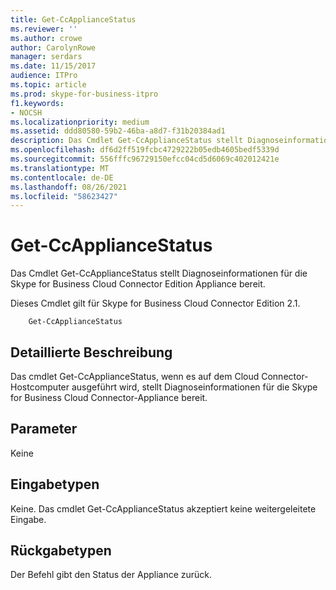 ```yaml
---
title: Get-CcApplianceStatus
ms.reviewer: ''
ms.author: crowe
author: CarolynRowe
manager: serdars
ms.date: 11/15/2017
audience: ITPro
ms.topic: article
ms.prod: skype-for-business-itpro
f1.keywords:
- NOCSH
ms.localizationpriority: medium
ms.assetid: ddd80580-59b2-46ba-a8d7-f31b20384ad1
description: Das Cmdlet Get-CcApplianceStatus stellt Diagnoseinformationen für die Skype for Business Cloud Connector Edition Appliance bereit.
ms.openlocfilehash: df6d2ff519fcbc4729222b05edb4605bedf5339d
ms.sourcegitcommit: 556fffc96729150efcc04cd5d6069c402012421e
ms.translationtype: MT
ms.contentlocale: de-DE
ms.lasthandoff: 08/26/2021
ms.locfileid: "58623427"
---
```

# <a name="get-ccappliancestatus"></a>Get-CcApplianceStatus
 
Das Cmdlet Get-CcApplianceStatus stellt Diagnoseinformationen für die Skype for Business Cloud Connector Edition Appliance bereit.
  
Dieses Cmdlet gilt für Skype for Business Cloud Connector Edition 2.1.
  
```
    Get-CcApplianceStatus 
```

## <a name="detailed-description"></a>Detaillierte Beschreibung

Das cmdlet Get-CcApplianceStatus, wenn es auf dem Cloud Connector-Hostcomputer ausgeführt wird, stellt Diagnoseinformationen für die Skype for Business Cloud Connector-Appliance bereit.
  
## <a name="parameters"></a>Parameter

Keine
  
## <a name="input-types"></a>Eingabetypen

Keine. Das cmdlet Get-CcApplianceStatus akzeptiert keine weitergeleitete Eingabe.
  
## <a name="return-types"></a>Rückgabetypen

Der Befehl gibt den Status der Appliance zurück.
  


